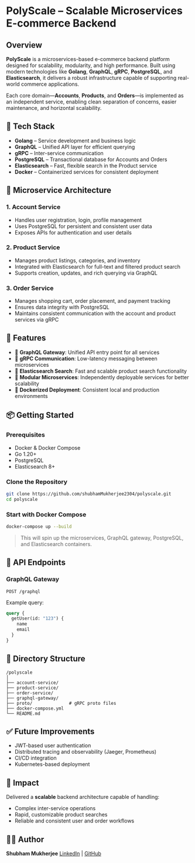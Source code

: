 

# PolyScale – Scalable Microservices E-commerce Backend

## Overview

**PolyScale** is a microservices-based e-commerce backend platform designed for scalability, modularity, and high performance. Built using modern technologies like **Golang**, **GraphQL**, **gRPC**, **PostgreSQL**, and **Elasticsearch**, it delivers a robust infrastructure capable of supporting real-world commerce applications.

Each core domain—**Accounts**, **Products**, and **Orders**—is implemented as an independent service, enabling clean separation of concerns, easier maintenance, and horizontal scalability.



## 🔧 Tech Stack

* **Golang** – Service development and business logic
* **GraphQL** – Unified API layer for efficient querying
* **gRPC** – Inter-service communication
* **PostgreSQL** – Transactional database for Accounts and Orders
* **Elasticsearch** – Fast, flexible search in the Product service
* **Docker** – Containerized services for consistent deployment



## 🧱 Microservice Architecture

### 1. Account Service

* Handles user registration, login, profile management
* Uses PostgreSQL for persistent and consistent user data
* Exposes APIs for authentication and user details

### 2. Product Service

* Manages product listings, categories, and inventory
* Integrated with Elasticsearch for full-text and filtered product search
* Supports creation, updates, and rich querying via GraphQL

### 3. Order Service

* Manages shopping cart, order placement, and payment tracking
* Ensures data integrity with PostgreSQL
* Maintains consistent communication with the account and product services via gRPC



## 🚀 Features

* 🔹 **GraphQL Gateway**: Unified API entry point for all services
* 🔹 **gRPC Communication**: Low-latency messaging between microservices
* 🔹 **Elasticsearch Search**: Fast and scalable product search functionality
* 🔹 **Modular Microservices**: Independently deployable services for better scalability
* 🔹 **Dockerized Deployment**: Consistent local and production environments


## 📦 Getting Started

### Prerequisites

* Docker & Docker Compose
* Go 1.20+
* PostgreSQL
* Elasticsearch 8+

### Clone the Repository

```bash
git clone https://github.com/shubhamMukherjee2304/polyscale.git
cd polyscale
```

### Start with Docker Compose

```bash
docker-compose up --build
```

> This will spin up the microservices, GraphQL gateway, PostgreSQL, and Elasticsearch containers.



## 🧪 API Endpoints

### GraphQL Gateway

```
POST /graphql
```

Example query:

```graphql
query {
  getUser(id: "123") {
    name
    email
  }
}
```



## 📁 Directory Structure

```
/polyscale
│
├── account-service/
├── product-service/
├── order-service/
├── graphql-gateway/
├── proto/              # gRPC proto files
├── docker-compose.yml
└── README.md
```



## ✅ Future Improvements

* JWT-based user authentication
* Distributed tracing and observability (Jaeger, Prometheus)
* CI/CD integration
* Kubernetes-based deployment



## 📌 Impact

Delivered a **scalable** backend architecture capable of handling:

* Complex inter-service operations
* Rapid, customizable product searches
* Reliable and consistent user and order workflows



## 🧑‍💻 Author

**Shubham Mukherjee**
[LinkedIn](https://www.linkedin.com/in/shubham-mukherjee-a851a420a) | [GitHub](https://github.com/shubhamMukherjee2304)

